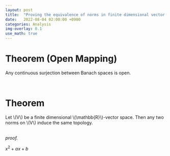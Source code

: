 ```yaml
---
layout: post
title:  "Proving the equivalence of norms in finite dimensional vector spaces via open mapping theorem"
date:   2022-08-04 02:00:00 +0900
categories: Analysis
img-overlay: 0.1
use_math: true
---
```


# Theorem (Open Mapping)
Any continuous surjection between Banach spaces is open.

<br>

# Theorem

<div class="mathjax">
Let \(V\) be a finite dimensional \(\mathbb{R}\)-vector space. Then any two norms on \(V\) induce the same topology.
</div>

<br>

_proof._

$x^2+ax+b$



[^1]: test reference style link 
